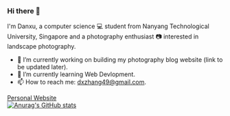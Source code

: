 ### Hi there 👋   
I'm Danxu, a computer science 💻 student from Nanyang Technological University, Singapore and a photography enthusiast 📷 interested in landscape photography.

- 🔭 I’m currently working on building my photography blog website (link to be updated later).
- 🌱 I’m currently learning Web Devlopment.
- 📫 How to reach me: dxzhang49@gmail.com.

[Personal Website](https://danxuZzz.github.io)  
[![Anurag's GitHub stats](https://github-readme-stats.vercel.app/api?username=danxuZzz)](https://github.com/anuraghazra/github-readme-stats)

<!--
**danxuZzz/danxuZzz** is a ✨ _special_ ✨ repository because its `README.md` (this file) appears on your GitHub profile.

Here are some ideas to get you started:

- 🔭 I’m currently working on ...
- 🌱 I’m currently learning ...
- 👯 I’m looking to collaborate on ...
- 🤔 I’m looking for help with ...
- 💬 Ask me about ...
- 📫 How to reach me: ...
- 😄 Pronouns: ...
- ⚡ Fun fact: ...
-->
